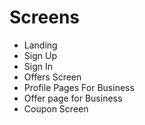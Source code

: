# Screens

- Landing
- Sign Up
- Sign In
- Offers Screen
- Profile Pages For Business
- Offer page for Business
- Coupon Screen

